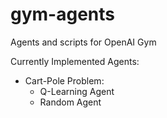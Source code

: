 # gym-agents
Agents and scripts for OpenAI Gym

Currently Implemented Agents:
  * Cart-Pole Problem:
    * Q-Learning Agent
    * Random Agent

